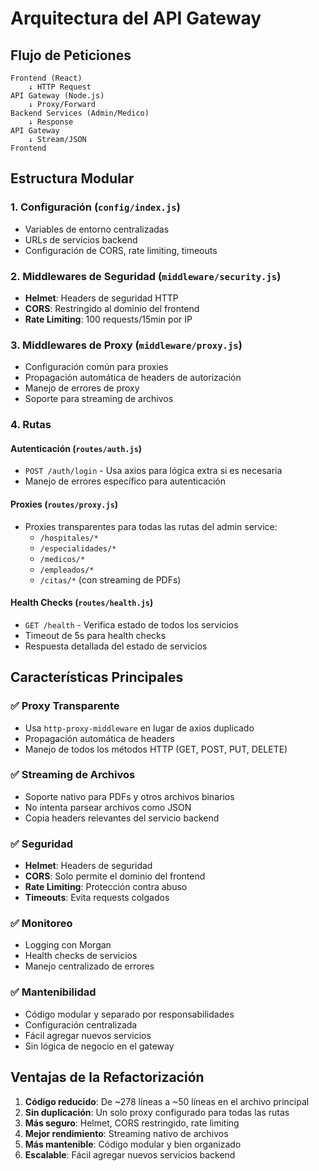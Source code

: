 # Arquitectura del API Gateway

## Flujo de Peticiones

```
Frontend (React) 
    ↓ HTTP Request
API Gateway (Node.js)
    ↓ Proxy/Forward
Backend Services (Admin/Medico)
    ↓ Response
API Gateway
    ↓ Stream/JSON
Frontend
```

## Estructura Modular

### 1. Configuración (`config/index.js`)
- Variables de entorno centralizadas
- URLs de servicios backend
- Configuración de CORS, rate limiting, timeouts

### 2. Middlewares de Seguridad (`middleware/security.js`)
- **Helmet**: Headers de seguridad HTTP
- **CORS**: Restringido al dominio del frontend
- **Rate Limiting**: 100 requests/15min por IP

### 3. Middlewares de Proxy (`middleware/proxy.js`)
- Configuración común para proxies
- Propagación automática de headers de autorización
- Manejo de errores de proxy
- Soporte para streaming de archivos

### 4. Rutas

#### Autenticación (`routes/auth.js`)
- `POST /auth/login` - Usa axios para lógica extra si es necesaria
- Manejo de errores específico para autenticación

#### Proxies (`routes/proxy.js`)
- Proxies transparentes para todas las rutas del admin service:
  - `/hospitales/*`
  - `/especialidades/*`
  - `/medicos/*`
  - `/empleados/*`
  - `/citas/*` (con streaming de PDFs)

#### Health Checks (`routes/health.js`)
- `GET /health` - Verifica estado de todos los servicios
- Timeout de 5s para health checks
- Respuesta detallada del estado de servicios

## Características Principales

### ✅ Proxy Transparente
- Usa `http-proxy-middleware` en lugar de axios duplicado
- Propagación automática de headers
- Manejo de todos los métodos HTTP (GET, POST, PUT, DELETE)

### ✅ Streaming de Archivos
- Soporte nativo para PDFs y otros archivos binarios
- No intenta parsear archivos como JSON
- Copia headers relevantes del servicio backend

### ✅ Seguridad
- **Helmet**: Headers de seguridad
- **CORS**: Solo permite el dominio del frontend
- **Rate Limiting**: Protección contra abuso
- **Timeouts**: Evita requests colgados

### ✅ Monitoreo
- Logging con Morgan
- Health checks de servicios
- Manejo centralizado de errores

### ✅ Mantenibilidad
- Código modular y separado por responsabilidades
- Configuración centralizada
- Fácil agregar nuevos servicios
- Sin lógica de negocio en el gateway

## Ventajas de la Refactorización

1. **Código reducido**: De ~278 líneas a ~50 líneas en el archivo principal
2. **Sin duplicación**: Un solo proxy configurado para todas las rutas
3. **Más seguro**: Helmet, CORS restringido, rate limiting
4. **Mejor rendimiento**: Streaming nativo de archivos
5. **Más mantenible**: Código modular y bien organizado
6. **Escalable**: Fácil agregar nuevos servicios backend
